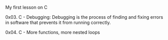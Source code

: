 My first lesson on C	

0x03. C - Debugging: Debugging is the process of finding and fixing errors in software that prevents it from running correctly.
	
0x04. C - More functions, more nested loops



